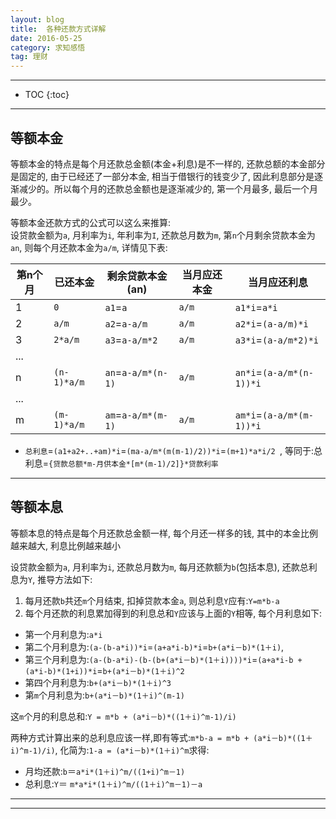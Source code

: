 ```yaml
---
layout: blog
title:  各种还款方式详解
date: 2016-05-25
category: 求知感悟
tag: 理财
---
```




*****

* TOC
{:toc}

*****

## 等额本金

等额本金的特点是每个月还款总金额(本金+利息)是不一样的, 还款总额的本金部分是固定的, 由于已经还了一部分本金, 相当于借银行的钱变少了, 因此利息部分是逐渐减少的。所以每个月的还款总金额也是逐渐减少的, 第一个月最多, 最后一个月最少。

等额本金还款方式的公式可以这么来推算:  
设贷款金额为`a`, 月利率为`i`, 年利率为`I`, 还款总月数为`m`, 第`n`个月剩余贷款本金为`an`, 则每个月还款本金为`a/m`, 详情见下表:

| 第n个月 | 已还本金     | 剩余贷款本金(an)     | 当月应还本金 | 当月应还利息          |
| ------ | ----------- | -----------------  | ---------- | ------------------- |
| 1      | `0`         | `a1`=`a`           |   `a/m`    | `a1*i`=`a*i`        |
| 2      | `a/m`       | `a2`=`a-a/m`       |   `a/m`    | `a2*i`=`(a-a/m)*i`  |
| 3      | `2*a/m`     | `a3`=`a-a/m*2`     |   `a/m`    | `a3*i`=`(a-a/m*2)*i`|
| ...    |             |                    |            |                     |
| n      | `(n-1)*a/m` | `an`=`a-a/m*(n-1)` |   `a/m`    | `an*i`=`(a-a/m*(n-1))*i` |
| ...    |             |                    |            |                          |
| m      | `(m-1)*a/m` | `am`=`a-a/m*(m-1)` |   `a/m`    | `am*i`=`(a-a/m*(m-1))*i` |

* `总利息`=`(a1+a2+..+am)*i`=`(ma-a/m*(m(m-1)/2))*i`=`(m+1)*a*i/2 `, 等同于:总利息=`{贷款总额*m-月供本金*[m*(m-1)/2]}*贷款利率`

******

## 等额本息

等额本息的特点是每个月还款总金额一样, 每个月还一样多的钱, 其中的本金比例越来越大, 利息比例越来越小

设贷款金额为`a`, 月利率为`i`, 还款总月数为`m`, 每月还款额为`b`(包括本息), 还款总利息为`Y`, 推导方法如下:

1. 每月还款`b`共还`m`个月结束, 扣掉贷款本金`a`, 则总利息`Y`应有:`Y=m*b-a`
2. 每个月还款的利息累加得到的利息总和`Y`应该与上面的`Y`相等, 每个月利息如下:

* 第一个月利息为:`a*i`
* 第二个月利息为:`(a-(b-a*i))*i`=`(a+a*i-b)*i`=`b+(a*i－b)*(1＋i)`,
* 第三个月利息为:`(a-(b-a*i)-(b-(b+(a*i－b)*(1＋i))))*i`=`(a+a*i-b + (a*i-b)*(1+i))*i`=`b+(a*i－b)*(1＋i)^2`
* 第四个月利息为:`b+(a*i－b)*(1＋i)^3`
* 第`m`个月利息为:`b+(a*i－b)*(1＋i)^(m-1)`

这`m`个月的利息总和:`Y = m*b + (a*i－b)*((1＋i)^m-1)/i)`

两种方式计算出来的总利息应该一样,即有等式:`m*b-a = m*b + (a*i－b)*((1＋i)^m-1)/i)`, 化简为:`1-a = (a*i－b)*(1＋i)^m`求得:

* 月均还款:`b`＝`a*i*(1＋i)^m/((1+i)^m－1)`
* 总利息:`Y`＝ `m*a*i*(1＋i)^m/((1＋i)^m－1)－a`

******


******
